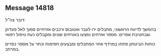 ## Message 14818

דובר צה"ל:

בהמשך לדיווח הראשוני, מחבלים ירו לעבר אוטובוס ורכבים אזרחיים סמוך לאל פונדוק שבחטיבת אפרים. מספר אזרחים נפצעו באורחים שונים ומקבלים כעת טיפול רפואי.

כוחות הביטחון פתחו במרדף אחר המחבלים ומבצעים חסימות וכתר על מספר כפרים במרחב.

